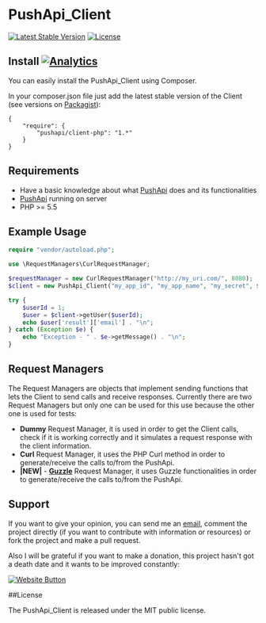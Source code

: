 # PushApi_Client

[![Latest Stable Version](https://poser.pugx.org/pushapi/client-php/v/stable.svg)](https://packagist.org/packages/pushapi/client-php)
[![License](https://poser.pugx.org/pushapi/client-php/license.svg)](https://packagist.org/packages/pushapi/client-php)

## Install [![Analytics](https://ga-beacon.appspot.com/UA-57718174-1/pushapi/client?pixel)](https://github.com/watzenare/PushApi_Client)

You can easily install the PushApi_Client using Composer.

In your composer.json file just add the latest stable version of the Client (see versions on [Packagist](https://packagist.org/packages/pushapi/client-php)):

    {
        "require": {
            "pushapi/client-php": "1.*"
        }
    }


## Requirements

- Have a basic knowledge about what [PushApi](https://github.com/watzenare/PushApi) does and its functionalities
- [PushApi](https://github.com/watzenare/PushApi) running on server
- PHP >= 5.5


## Example Usage

```php
require "vendor/autoload.php";

use \RequestManagers\CurlRequestManager;

$requestManager = new CurlRequestManager("http://my_uri.com/", 8080);
$client = new PushApi_Client("my_app_id", "my_app_name", "my_secret", $requestManager);

try {
    $userId = 1;
	$user = $client->getUser($userId);
	echo $user['result']['email'] . "\n";
} catch (Exception $e) {
	echo "Exception - " . $e->getMessage() . "\n";
}
```

## Request Managers

The Request Managers are objects that implement sending functions that lets the Client to send calls and receive responses. Currently
there are two Request Managers but only one can be used for this use because the other one is used for tests:

- **Dummy** Request Manager, it is used in order to get the Client calls, check if it is working correctly and it simulates a request response with the client information.
- **Curl** Request Manager, it uses the PHP Curl method in order to generate/receive the calls to/from the PushApi.
- **|NEW|** - **[Guzzle](https://github.com/guzzle/guzzle)** Request Manager, it uses Guzzle functionalities in order to generate/receive the calls to/from the PushApi.


## Support

If you want to give your opinion, you can send me an [email](mailto:eloi@tviso.com), comment the project directly (if you want to contribute with information or resources) or fork the project and make a pull request.

Also I will be grateful if you want to make a donation, this project hasn't got a death date and it wants to be improved constantly:

[![Website Button](http://www.rahmenversand.com/images/paypal_logo_klein.gif "Donate!")](https://www.paypal.com/cgi-bin/webscr?cmd=_donations&business=eloi.ballara%40gmail%2ecom&lc=US&item_name=PushApi%20Developers&no_note=0&currency_code=EUR&bn=PP%2dDonationsBF%3abtn_donateCC_LG%2egif%3aNonHostedGuest&amount=5 "Contribute to the project")


##License

The PushApi_Client is released under the MIT public license.